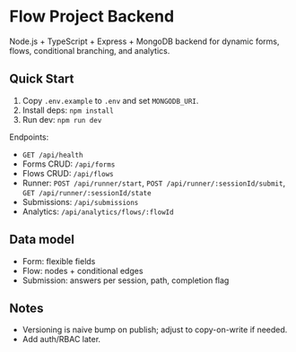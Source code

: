 # Flow Project Backend

Node.js + TypeScript + Express + MongoDB backend for dynamic forms, flows, conditional branching, and analytics.

## Quick Start

1. Copy `.env.example` to `.env` and set `MONGODB_URI`.
2. Install deps: `npm install`
3. Run dev: `npm run dev`

Endpoints:
- `GET /api/health`
- Forms CRUD: `/api/forms`
- Flows CRUD: `/api/flows`
- Runner: `POST /api/runner/start`, `POST /api/runner/:sessionId/submit`, `GET /api/runner/:sessionId/state`
- Submissions: `/api/submissions`
- Analytics: `/api/analytics/flows/:flowId`

## Data model
- Form: flexible fields
- Flow: nodes + conditional edges
- Submission: answers per session, path, completion flag

## Notes
- Versioning is naive bump on publish; adjust to copy-on-write if needed.
- Add auth/RBAC later.
